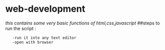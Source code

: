 # web-development
*this contains some very basic functions of html,css,javascript* 
##steps to run the script :
```-download the script
   -run it into any text editor
   -open with browser
```  
